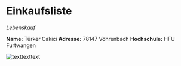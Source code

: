 # Einkaufsliste

*Lebenskauf*

**Name:** Türker Cakici
**Adresse:** 78147 Vöhrenbach
**Hochschule:** HFU Furtwangen

![texttexttext](C:\Users\Türker\Desktop\Numbers "Bild1")